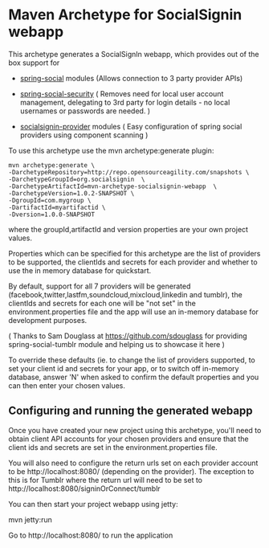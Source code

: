 Maven Archetype for SocialSignin webapp
=======================================

This archetype generates a SocialSignIn webapp, which provides out of the box support for

- <a href="https://github.com/SpringSource/spring-social">spring-social</a>  modules  (Allows connection to 3 party provider APIs)

- <a href="https://github.com/socialsignin/spring-social-security">spring-social-security</a> ( Removes need for local user account management, delegating to 3rd party for login details - no
local usernames or passwords are needed. )

- <a href="https://github.com/socialsignin/socialsignin-provider">socialsignin-provider</a>  modules ( Easy configuration of spring social providers using component scanning )


To use this archetype use the mvn archetype:generate plugin:
```
mvn archetype:generate \
-DarchetypeRepository=http://repo.opensourceagility.com/snapshots \
-DarchetypeGroupId=org.socialsignin  \
-DarchetypeArtifactId=mvn-archetype-socialsignin-webapp  \
-DarchetypeVersion=1.0.2-SNAPSHOT \
-DgroupId=com.mygroup \
-DartifactId=myartifactid \
-Dversion=1.0.0-SNAPSHOT 
```
where the groupId,artifactId and version properties are your own project values.

Properties which can be specified for this archetype are the list of providers to be supported, 
the clientIds and secrets for each provider and whether to use the in memory database for quickstart.

By default, support for all 7 providers will be generated (facebook,twitter,lastfm,soundcloud,mixcloud,linkedin and tumblr),
the clientIds and secrets for each one will be "not set" in the environment.properties file and the app will
use an in-memory database for development purposes. 

( Thanks to Sam Douglass at https://github.com/sdouglass for providing spring-social-tumblr module and helping us to showcase it here )

To override these defaults (ie. to change the list of providers supported, to set your client id and secrets for 
your app, or to switch off in-memory database, answer 'N' when asked to confirm the default properties and you
can then enter your chosen values.

Configuring and running the generated webapp
--------------------------------------------

Once you have created your new project using this archetype, you'll need to obtain client API accounts for your chosen
providers and ensure that the client ids and secrets are set in the environment.properties file.  

You will also need to configure the return urls set on each provider account to be http://localhost:8080/ 
(depending on the provider).  The exception to this is for Tumblr where the return url will need to be set to 
http://localhost:8080/signinOrConnect/tumblr

You can then start your project webapp using jetty:

mvn jetty:run

Go to http://localhost:8080/ to run the application


